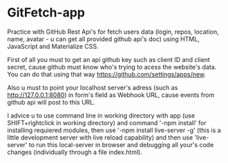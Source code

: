 # GitFetch-app
Practice with GitHub Rest Api's for fetch users data (login, repos, location, name, avatar - u can get all provided github api's doc)  using HTML, JavaScript and Materialize CSS. 

First of all you must to get an api github key such as client ID and client secret, cause github must know who's trying to acess the website's data. You can do that using that way https://github.com/settings/apps/new.

Also u must to point your localhost server's adress (such as http://127.0.0.1:8080) in form's field as Webhook URL, cause events from github api will post to this URL. 

I advice u to use command line in working directory with app (use SHIFT+rightclick in working directory) and command '-npm install' for installing requiered modules, then use '-npm install live-server -g' (this is a little development server with live reload capability) and then use 'live-server' to run this local-server in browser and debugging all your's code changes (individually through a file index.html).

